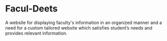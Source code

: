 # Facul-Deets
 A website for displaying faculty's information in an organized manner and a need for a custom tailored website which satisfies student’s needs and provides relevant information.
